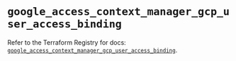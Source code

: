 # `google_access_context_manager_gcp_user_access_binding`

Refer to the Terraform Registry for docs: [`google_access_context_manager_gcp_user_access_binding`](https://registry.terraform.io/providers/hashicorp/google/6.23.0/docs/resources/access_context_manager_gcp_user_access_binding).
